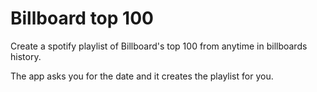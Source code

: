 # Billboard top 100 

Create a spotify playlist of Billboard's top 100 from anytime in billboards history. 

The app asks you for the date and it creates the playlist for you. 
